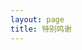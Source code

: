```yaml
---
layout: page
title: 特别鸣谢
---
```

<script setup>
import {
  VPTeamPage,
  VPTeamPageTitle,
  VPTeamMembers,
  VPTeamPageSection
} from 'vitepress/theme'
const Server = [
    {
    avatar: 'https://koishi.chat/logo.png',
    name: 'Koishi',
    title: '灵感来源',
    desc: '开发规范、插件语法借鉴，灵感来源',
  },
{
    avatar: 'https://api.flweb.cn/logos/my/fireguo.png',
    name: 'FireGuo',
    title: '开发',
    desc: '风梨团队创始人，主要开发人员',
  },
]
</script>

<VPTeamPage>
  <VPTeamPageTitle>
    <template #title>特别鸣谢</template>
  </VPTeamPageTitle>
  <VPTeamMembers size="medium" :members="Server" />

</VPTeamPage>
